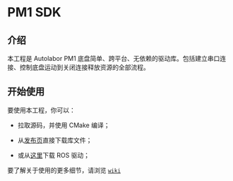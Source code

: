 # PM1 SDK

## 介绍

本工程是 Autolabor PM1 底盘简单、跨平台、无依赖的驱动库。包括建立串口连接、控制底盘运动到关闭连接释放资源的全部流程。

## 开始使用

要使用本工程，你可以：

* 拉取源码，并使用 CMake 编译；

* 从[发布页](https://github.com/autolaborcenter/pm1_sdk/releases)直接下载库文件；
* 或从[这里](https://github.com/autolaborcenter/pm1_driver_ros)下载 ROS 驱动；

要了解关于使用的更多细节，请浏览 [`wiki`](https://github.com/autolaborcenter/pm1_sdk/wiki/PM1-SDK)
